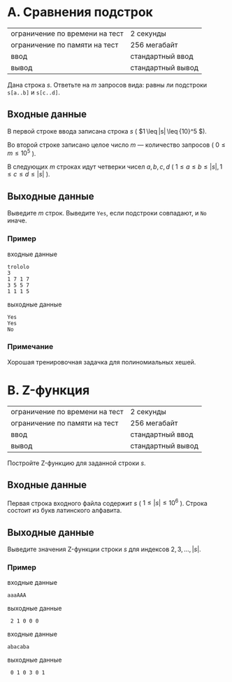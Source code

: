 # A. Сравнения подстрок

|                                |                   |
| ------------------------------ | ----------------- |
| ограничение по времени на тест | 2 секунды         |
| ограничение по памяти на тест  | 256 мегабайт      |
| ввод                           | стандартный ввод  |
| вывод                          | стандартный вывод |

Дана строка $s$. Ответьте на $m$ запросов вида: равны ли подстроки `s[a..b]` и `s[c..d]`.

## Входные данные
В первой строке ввода записана строка $s$ ( $1 \leq |s| \leq {10}^5 $).

Во второй строке записано целое число $m$ — количество запросов ( $0 \leq m \leq {10}^5$ ).

В следующих $m$ строках идут четверки чисел $a, b, c, d$ ( $1 \leq a \leq b \leq |s|, 1 \leq c \leq d \leq |s|$ ).

## Выходные данные
Выведите $m$ строк. Выведите `Yes`, если подстроки совпадают, и `No` иначе.

### Пример
входные данные
```
trololo
3
1 7 1 7
3 5 5 7
1 1 1 5
```
выходные данные
```
Yes
Yes
No
```

### Примечание
Хорошая тренировочная задачка для полиномиальных хешей.




# B. Z-функция

|                                |                   |
| ------------------------------ | ----------------- |
| ограничение по времени на тест | 2 секунды         |
| ограничение по памяти на тест  | 256 мегабайт      |
| ввод                           | стандартный ввод  |
| вывод                          | стандартный вывод |

Постройте Z-функцию для заданной строки $s$.

## Входные данные
Первая строка входного файла содержит $s$ ( $1 \leq |s| \leq {10}^6$ ). Строка состоит из букв латинского алфавита.

## Выходные данные
Выведите значения Z-функции строки $s$ для индексов $2, 3, \dots, |s|$.

### Пример
входные данные
```
aaaAAA
```
выходные данные
```
 2 1 0 0 0
```
входные данные
```
abacaba
```
выходные данные
```
 0 1 0 3 0 1
```
